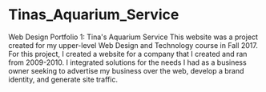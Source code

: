 # Tinas_Aquarium_Service
Web Design Portfolio 1: Tina's Aquarium Service
This website was a project created for my upper-level Web Design and Technology course in Fall 2017.
For this project, I created a website for a company that I created and ran from 2009-2010.
I integrated solutions for the needs I had as a business owner seeking to advertise my business over the web, develop a brand identity, and generate site traffic.

